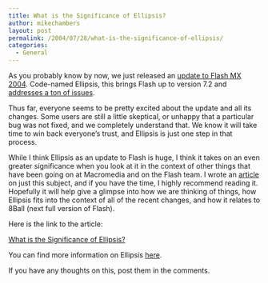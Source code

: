 ```yaml
---
title: What is the Significance of Ellipsis?
author: mikechambers
layout: post
permalink: /2004/07/28/what-is-the-significance-of-ellipsis/
categories:
  - General
---
```



As you probably know by now, we just released an [update to Flash MX 2004][1]. Code-named Ellipsis, this brings Flash up to version 7.2 and [addresses a ton of issues][2].

Thus far, everyone seems to be pretty excited about the update and all its changes. Some users are still a little skeptical, or unhappy that a particular bug was not fixed, and we completely understand that. We know it will take time to win back everyone&#8217;s trust, and Ellipsis is just one step in that process.

While I think Ellipsis as an update to Flash is huge, I think it takes on an even greater significance when you look at it in the context of other things that have been going on at Macromedia and on the Flash team. I wrote an [article][3] on just this subject, and if you have the time, I highly recommend reading it. Hopefully it will help give a glimpse into how we are thinking of things, how Ellipsis fits into the context of all of the recent changes, and how it relates to 8Ball (next full version of Flash).

Here is the link to the article:

[What is the Significance of Ellipsis?][3]

You can find more information on Ellipsis [here][4].

If you have any thoughts on this, post them in the comments.

 [1]: http://www.macromedia.com/software/flash/special/7_2updater/
 [2]: http://www.macromedia.com/support/documentation/en/flash/mx2004/releasenotes.html
 [3]: http://www.macromedia.com/devnet/mx/flash/articles/context.html
 [4]: /mesh/archives/005685.cfm